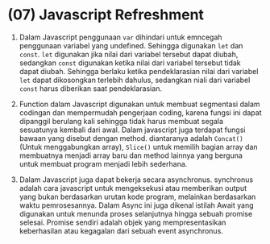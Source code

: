 # (07) Javascript Refreshment

1. Dalam Javascript penggunaan `var` dihindari untuk emncegah penggunaan variabel yang undefined. Sehingga digunakan `let` dan `const`. `let` digunakan jika nilai dari variabel tersebut dapat diubah, sedangkan `const` digunakan ketika nilai dari variabel tersebut tidak dapat diubah. Sehingga berlaku ketika pendeklarasian nilai dari variabel `let` dapat dikosongkan terlebih dahulus, sedangkan niali dari variabel `const` harus diberikan saat pendeklarasian.

2. Function dalam Javascript digunakan untuk membuat segmentasi dalam codingan dan mempermudah pengerjaan coding, karena fungsi ini dapat dipanggil berulang kali sehingga tidak harus membuat segala sesuatunya kembali dari awal. Dalam javascript juga terdapat fungsi bawaan yang disebut dengan method. diantaranya adalah `Concat()` (Untuk menggabungkan array), `Slice()` untuk memilih bagian array dan membuatnya menjadi array baru dan method lainnya yang berguna untuk membuat program menjadi lebih sederhana.

3. Dalam Javascript juga dapat bekerja secara asynchronus. synchronus adalah cara javascript untuk mengeksekusi atau memberikan output yang bukan berdasarkan urutan kode program, melainkan berdasarkan waktu pemrosesannya. Dalam Async ini juga dikenal istilah Await yang digunakan untuk menunda proses selanjutnya hingga sebuah promise selesai. Promise sendiri adalah objek yang mempresentasikan keberhasilan atau kegagalan dari sebuah event asynchronus.
